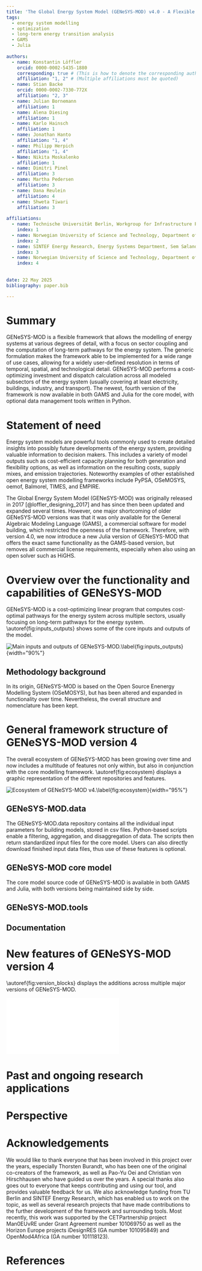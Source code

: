 ```yaml
---
title: 'The Global Energy System Model (GENeSYS-MOD) v4.0 - A Flexible Energy System Modelling Framework for Julia and GAMS'
tags:
  - energy system modelling
  - optimization
  - long-term energy transition analysis
  - GAMS
  - Julia
  
authors:
  - name: Konstantin Löffler
    orcid: 0000-0002-5435-1880
    corresponding: true # (This is how to denote the corresponding author)
    affiliation: "1, 2" # (Multiple affiliations must be quoted)
  - name: Stian Backe
    orcid: 0000-0002-7330-772X
    affiliation: "2, 3"
  - name: Julian Bornemann
    affiliation: 1
  - name: Alena Diesing
	affiliation: 1
  - name: Karlo Hainsch
    affiliation: 1
  - name: Jonathan Hanto
    affiliation: "1, 4"
  - name: Philipp Herpich
    affiliation: "1, 4"
  - Name: Nikita Moskalenko
    affiliation: 1
  - name: Dimitri Pinel
    affiliation: 3
  - name: Martha Pedersen
	affiliation: 3
  - name: Dana Reulein
    affiliation: 4
  - name: Shweta Tiwari
    affiliation: 3
	
affiliations:
  - name: Technische Universität Berlin, Workgroup for Infrastructure Policy (WIP), Straße des 17. Juni 135, 10623 Berlin, Germany
    index: 1
  - name: Norwegian University of Science and Technology, Department of Industrial Economics and Technology Management (IØT), Alfred Getz vei 3, 7491 Trondheim, Norway
    index: 2
  - name: SINTEF Energy Research, Energy Systems Department, Sem Sælands vei 11, 7034 Trondheim
    index: 3
  - name: Norwegian University of Science and Technology, Department of Electric Energy (IEL), O. S. Bragstads plass 2E, 7491 Trondheim, Norway
    index: 4
	
	
date: 22 May 2025
bibliography: paper.bib

---
```


# Summary

GENeSYS-MOD is a flexible framework that allows the modelling of energy systems at various degrees of detail, with a focus on sector coupling and the computation of long-term pathways for the energy system. The generic formulation makes the framework able to be implemented for a wide range of use cases, allowing for a widely user-defined resolution in terms of temporal, spatial, and technological detail. GENeSYS-MOD performs a cost-optimizing investment and dispatch calculation across all modeled subsectors of the energy system (usually covering at least electricity, buildings, industry, and transport). The newest, fourth version of the framework is now available in both GAMS and Julia for the core model, with optional data management tools written in Python. 

# Statement of need

Energy system models are powerful tools commonly used to create detailed insights into possibly future developments of the energy system, providing valuable information to decision makers. This includes a variety of model outputs such as cost-efficient capacity planning for both generation and flexibility options, as well as information on the resulting costs, supply mixes, and emission trajectories. Noteworthy examples of other established open energy system modelling frameworks include PyPSA, OSeMOSYS, oemof, Balmorel, TIMES, and EMPIRE.

The Global Energy System Model (GENeSYS-MOD) was originally released in 2017 [@loffler_designing_2017] and has since then been updated and expanded several times. However, one major shortcoming of older GENeSYS-MOD versions was that it was only available for the General Algebraic Modeling Language (GAMS), a commercial software for model building, which restricted the openness of the framework. Therefore, with version 4.0, we now introduce a new Julia version of GENeSYS-MOD that offers the exact same functionality as the GAMS-based version, but removes all commercial license requirements, especially when also using an open solver such as HiGHS. 


# Overview over the functionality and capabilities of GENeSYS-MOD

GENeSYS-MOD is a cost-optimizing linear program that computes cost-optimal pathways for the energy system across multiple sectors, usually focusing on long-term pathways for the energy system. \autoref{fig:inputs_outputs} shows some of the core inputs and outputs of the model.

![Main inputs and outputs of GENeSYS-MOD.\label{fig:inputs_outputs}](GENeSYS-MOD_inputs_outputs.png){width="90%"}

## Methodology background

In its origin, GENeSYS-MOD is based on the Open Source Enenergy Modelling System (OSeMOSYS), but has been altered and expanded in functionality over time. Nevertheless, the overall structure and nomenclature has been kept.


# General framework structure of GENeSYS-MOD version 4

The overall ecosystem of GENeSYS-MOD has been growing over time and now includes a multitude of features not only within, but also in conjunction with the core modelling framework. \autoref{fig:ecosystem} displays a graphic representation of the different repositories and features.

![Ecosystem of GENeSYS-MOD v4.\label{fig:ecosystem}](ecosystem.png){width="95%"}

## GENeSYS-MOD.data

The GENeSYS-MOD.data repository contains all the individual input parameters for building models, stored in csv files. Python-based scripts enable a filtering, aggregation, and disaggregation of data. The scripts then return standardized input files for the core model. Users can also directly download finished input data files, thus use of these features is optional.

## GENeSYS-MOD core model

The core model source code of GENeSYS-MOD is available in both GAMS and Julia, with both versions being maintained side by side. 

## GENeSYS-MOD.tools

## Documentation






# New features of GENeSYS-MOD version 4

\autoref{fig:version_blocks} displays the additions across multiple major versions of GENeSYS-MOD.

![Functionality additions of major GENeSYS-MOD versions.\label{fig:version_blocks}](genesysmod_blocks_v4.pdf)

## 

## 

## 

# Past and ongoing research applications



# Perspective



# Acknowledgements

We would like to thank everyone that has been involved in this project over the years, especially Thorsten Burandt, who has been one of the original co-creators of the framework, as well as Pao-Yu Oei and Christian von Hirschhausen who have guided us over the years. A special thanks also goes out to everyone that keeps contributing and using our tool, and provides valuable feedback for us. We also acknowledge funding from TU Berlin and SINTEF Energy Research, which has enabled us to work on the topic, as well as several research projects that have made contributions to the further development of the framework and surrounding tools. Most recently, this work was supported by the CETPartnership project Man0EUvRE under Grant Agreement number 101069750 as well as the Horizon Europe projects iDesignRES (GA number 101095849) and OpenMod4Africa (GA number 101118123).

# References